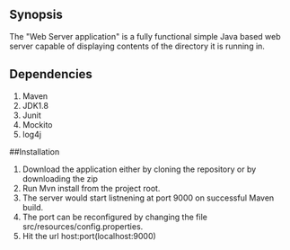 
## Synopsis

The "Web Server application" is a fully functional simple Java based web server capable of displaying contents of the directory it is running in.

## Dependencies
1. Maven
2. JDK1.8
3. Junit
5. Mockito
6. log4j

##Installation

1. Download the application either by cloning the repository or by downloading the zip
2. Run Mvn install from the project root.
3. The server would start listnening at port 9000 on successful Maven build.
4. The port can be reconfigured by changing the file src/resources/config.properties.
5. Hit the url host:port(localhost:9000)




